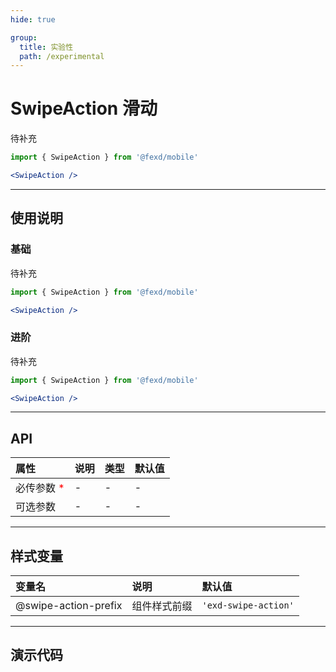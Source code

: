 ```yaml
---
hide: true

group:
  title: 实验性
  path: /experimental
---
```


# SwipeAction 滑动 <ImportCost name="SwipeAction" />

待补充

<!-- prettier-ignore -->
```jsx | pure
import { SwipeAction } from '@fexd/mobile'

<SwipeAction />
```

---

## 使用说明

### 基础

待补充

<!-- prettier-ignore -->
```jsx | pure
import { SwipeAction } from '@fexd/mobile'

<SwipeAction />
```

### 进阶

待补充

<!-- prettier-ignore -->
```jsx | pure
import { SwipeAction } from '@fexd/mobile'

<SwipeAction />
```

---

## API

| 属性                                         | 说明 | 类型 | 默认值 |
| :------------------------------------------- | :--- | :--- | :----- |
| 必传参数 <span style="color: red;">\*</span> | -    | -    | -      |
| 可选参数                                     | -    | -    | -      |

---

## 样式变量

| 变量名               | 说明         | 默认值               |
| :------------------- | :----------- | :------------------- |
| @swipe-action-prefix | 组件样式前缀 | `'exd-swipe-action'` |

---

## 演示代码

<code src="./demos/demo1/index.tsx" />
